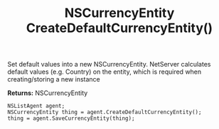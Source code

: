 ﻿---
uid: crmscript_ref_NSListAgent_CreateDefaultCurrencyEntity
title: NSCurrencyEntity CreateDefaultCurrencyEntity()
intellisense: NSListAgent.CreateDefaultCurrencyEntity
keywords: NSListAgent, CreateDefaultCurrencyEntity
so.topic: reference
---
	  
Set default values into a new NSCurrencyEntity.
NetServer calculates default values (e.g. Country) on the entity, which is required when creating/storing a new instance
	  
**Returns:** NSCurrencyEntity

```crmscript
NSListAgent agent;
NSCurrencyEntity thing = agent.CreateDefaultCurrencyEntity();
thing = agent.SaveCurrencyEntity(thing);
```

